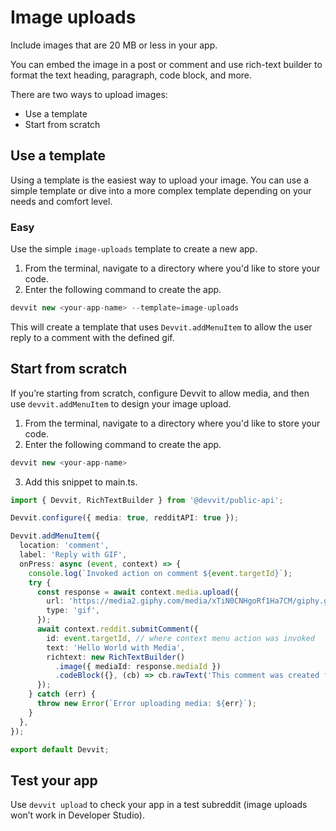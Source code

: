 # Image uploads

Include images that are 20 MB or less in your app.

You can embed the image in a post or comment and use rich-text builder to format the text heading, paragraph, code block, and more.

There are two ways to upload images:

- Use a template
- Start from scratch

## Use a template

Using a template is the easiest way to upload your image. You can use a simple template or dive into a more complex template depending on your needs and comfort level.

### Easy

Use the simple `image-uploads` template to create a new app.

1. From the terminal, navigate to a directory where you'd like to store your code.
2. Enter the following command to create the app.

```ts
devvit new <your-app-name> --template=image-uploads
```

This will create a template that uses `Devvit.addMenuItem` to allow the user reply to a comment with the defined gif.

## Start from scratch

If you’re starting from scratch, configure Devvit to allow media, and then use `devvit.addMenuItem` to design your image upload.

1. From the terminal, navigate to a directory where you'd like to store your code.
2. Enter the following command to create the app.

```ts
devvit new <your-app-name>
```

3. Add this snippet to main.ts.

```ts
import { Devvit, RichTextBuilder } from '@devvit/public-api';

Devvit.configure({ media: true, redditAPI: true });

Devvit.addMenuItem({
  location: 'comment',
  label: 'Reply with GIF',
  onPress: async (event, context) => {
    console.log(`Invoked action on comment ${event.targetId}`);
    try {
      const response = await context.media.upload({
        url: 'https://media2.giphy.com/media/xTiN0CNHgoRf1Ha7CM/giphy.gif',
        type: 'gif',
      });
      await context.reddit.submitComment({
        id: event.targetId, // where context menu action was invoked
        text: 'Hello World with Media',
        richtext: new RichTextBuilder()
          .image({ mediaId: response.mediaId })
          .codeBlock({}, (cb) => cb.rawText('This comment was created from a Devvit App')),
      });
    } catch (err) {
      throw new Error(`Error uploading media: ${err}`);
    }
  },
});

export default Devvit;
```

## Test your app

Use `devvit upload` to check your app in a test subreddit (image uploads won’t work in Developer Studio).
